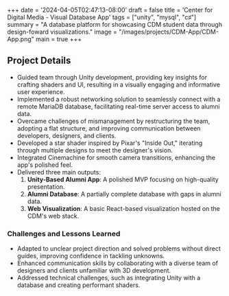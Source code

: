 +++
date = '2024-04-05T02:47:13-08:00'
draft = false
title = 'Center for Digital Media - Visual Database App'
tags = ["unity", "mysql", "c♯"]
summary = "A database platform for showcasing CDM student data through design-foward visualizations."
image = "/images/projects/CDM-App/CDM-App.png"
main = true
+++

## Project Details

- Guided team through Unity development, providing key insights for crafting shaders and UI, resulting in a visually engaging and informative user experience.
- Implemented a robust networking solution to seamlessly connect with a remote MariaDB database, facilitating real-time server access to alumni data.
- Overcame challenges of mismanagement by restructuring the team, adopting a flat structure, and improving communication between developers, designers, and clients.
- Developed a star shader inspired by Pixar's "Inside Out," iterating through multiple designs to meet the designer's vision.
- Integrated Cinemachine for smooth camera transitions, enhancing the app's polished feel.
- Delivered three main outputs:
  1. **Unity-Based Alumni App**: A polished MVP focusing on high-quality presentation.
  2. **Alumni Database**: A partially complete database with gaps in alumni data.
  3. **Web Visualization**: A basic React-based visualization hosted on the CDM's web stack.

### Challenges and Lessons Learned

- Adapted to unclear project direction and solved problems without direct guides, improving confidence in tackling unknowns.
- Enhanced communication skills by collaborating with a diverse team of designers and clients unfamiliar with 3D development.
- Addressed technical challenges, such as integrating Unity with a database and creating performant shaders.
